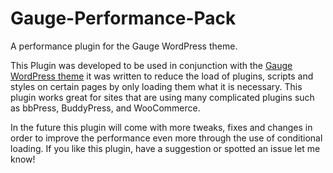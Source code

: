 # Gauge-Performance-Pack
A performance plugin for the Gauge WordPress theme. 

This Plugin was developed to be used in conjunction with the <a href="http://themeforest.net/item/gauge-multipurpose-review-theme/8676079?ref=Destac">Gauge WordPress theme</a> it was written to reduce the load of plugins, scripts and styles on certain pages by only loading them what it is necessary. This plugin works great for sites that are using many complicated plugins such as bbPress, BuddyPress, and WooCommerce. 

In the future this plugin will come with more tweaks, fixes and changes in order to improve the performance even more through the use of conditional loading. If you like this plugin, have a suggestion or spotted an issue let me know!
